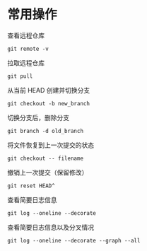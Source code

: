 # 常用操作

查看远程仓库
```
git remote -v
```

拉取远程仓库
```
git pull
```

从当前 HEAD 创建并切换分支
```
git checkout -b new_branch
```

切换分支后，删除分支
```
git branch -d old_branch
```

将文件恢复到上一次提交的状态
```
git checkout -- filename 
```

撤销上一次提交（保留修改）
```
git reset HEAD^
```

查看简要日志信息
```
git log --oneline --decorate
```

查看简要日志信息以及分叉情况
```
git log --oneline --decorate --graph --all
```
